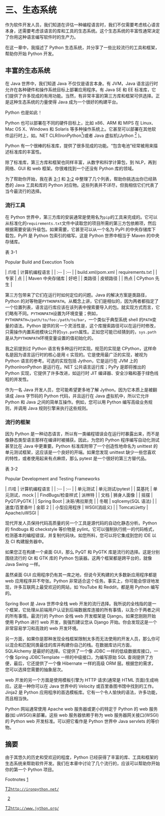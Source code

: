 # 三、生态系统

作为软件开发人员，我们知道在评估一种编程语言时，我们不仅需要考虑核心语言本身，还需要考虑该语言的库和工具的生态系统。这个生态系统的丰富性通常决定了你用这种语言编写软件时的生产力。

在这一章中，我描述了 Python 生态系统，并分享了一些比较流行的工具和框架，帮助你开始 Python 开发。

## 丰富的生态系统

在 Java 世界中，我们知道 Java 不仅仅是语言本身。有 JVM，Java 语言运行时允许在各种硬件和操作系统目标上部署应用程序。有 Java SE 和 EE 标准库，它们提供了许多现成的有用功能。当然，有非常丰富的第三方库和框架可供选择。正是这种生态系统的力量使得 Java 成为一个很好的构建平台。

Python 也是如此！

Python 也可以部署在不同的硬件目标上，比如 x86、ARM 和 MIPS 在 Linux、Mac OS X、Windows 和 Solaris 等多种操作系统上。它甚至可以部署在其他软件运行时上，如。NET CLR(IronPython[<sup>1</sup>](#Fn1))或者 Java 虚拟机(Jython [<sup>2</sup>](#Fn2) )。

Python 有一个很棒的标准库，提供了很多现成的功能。“包含电池”经常被用来描述标准库的丰富性。

除了标准库，第三方库和框架也同样丰富，从数字和科学计算包，到 NLP，再到网络、GUI 和 web 框架。你很难找到一个还没有 Python 库的领域。

为了帮助你开始，我在表 [3-1](#Tab1) 和 [3-2](#Tab2) 中整理了几个列表，帮助你挑选出你已经熟悉的 Java 工具和库的 Python 对应物。这些列表并不详尽，但我相信它们代表了当今最流行的选择。

### 流行工具

在 Python 世界中，第三方库的安装通常是使用名为`pip`的工具来完成的。它可以从标准化的`requirements.txt`文件中读取您的项目所需的第三方包依赖项，然后根据需要安装/升级包。如果需要，它甚至可以从一个名为 PyPI 的中央存储库下载包，PyPI 是 Python 包索引的缩写。这是 Python 世界中相当于 Maven 的中央存储库。

表 3-1

Popular Build and Execution Tools

<colgroup><col align="left"> <col align="left"></colgroup> 
| 爪哇 | 计算机编程语言 |
| :-- | :-- |
| build.xml/pom.xml | requirements.txt |
| 专家 | 点 |
| Maven 中央存储库 | 好吧 |
| 类路径 | 皮顿路径 |
| 热点 | CPython 先生 |

第三方包带来了它们在运行时如何定位的问题。Java 的解决方案是类路径，Python 的对等物是`PYTHONPATH`。从概念上讲，它们是相似的，因为两者都指定了一个位置列表，语言运行库应该在该列表中搜索要导入的包。就实现方式而言，它们略有不同。`PYTHONPATH`设置为环境变量；例如，`PYTHONPATH=/path/to/foo:/path/to/bar`，一个类似于典型系统 shell 的`PATH`变量的语法。Python 提供的另一个灵活性是，这个库搜索路径可以在运行时修改，只需操作内置系统模块公开的`sys.path`属性。正如您可能已经猜到的，`sys.path`是从为`PYTHONPATH`环境变量设置的值初始化的。

我之前提到过 Python 语言有多种运行时实现。规范的实现是 CPython，这样命名是因为语言运行时的核心是用 c 实现的。它是使用最广泛的实现，被视为 Python 语言的参考。可选的实现包括 Jython，它是运行在 JVM 上的 PythonIronPython 是运行在。NET 公共语言运行库；PyPy 是即将推出的 Python 实现，它提供了许多改进，如运行时 JIT 编译器、安全沙箱和基于绿色线程的并发性。

作为一名 Java 开发人员，您可能希望更多地了解 Jython。因为它本质上是被翻译成 Java 字节码的 Python 代码，并且运行在 Java 虚拟机中，所以它允许 Python 和 Java 之间的简单互操作。例如，您可以用 Python 编写高级业务规则，并调用 Java 规则引擎来执行这些规则。

### 流行的框架

因为 Python 是一种动态语言，所以有一类编程错误会在运行时暴露出来，而不是像静态类型语言那样在编译时被捕获。因此，为您的 Python 程序编写自动化测试甚至比在 Java 中更重要。Python 标准库附带了一个创造性地命名为 unittest 的单元测试框架，这应该是一个良好的开端。如果您发现 unittest 缺少一些您喜欢的特性，或者使用起来有点麻烦，那么 pytest 是一个很好的第三方替代品。

表 3-2

Popular Development and Testing Frameworks

<colgroup><col align="left"> <col align="left"></colgroup> 
| 爪哇 | 计算机编程语言 |
| :-- | :-- |
| 单元测试 | 单元测试/pytest |
| 莫基托 | 单元测试，mock |
| FindBugs/检查样式 | 派林特 |
| 文档 | 狮身人面像 |
| 摇摆 | PyQT/PyGTK |
| Spring Boot | 决哥/弗拉斯克 |
| 冬眠 | sqllcemy(SQL 语法) |
| 速度/百里香叶 | 金耶 2 |
| 小型应用程序 | WSGI(消歧义) |
| Tomcat/Jetty | Apache/uWSGI |

现代开发人员保持代码高质量的另一个工具是源代码的自动化静态分析。Python 的 findbugs 和 checkstyle 等价物是 pylint。它可以强制执行统一的代码格式，检测基本的编程错误，并复制代码块。如您所料，您可以将它集成到您的 IDE 以及 CI 构建服务器中。

如果您正在构建一个桌面 GUI，那么 PyQT 和 PyGTK 库是流行的选择。这是分别围绕流行的 Qt 和 GTK 库的 Python 包装器。这两个框架都是跨平台的，就像 Java Swing 一样。

虽然桌面 GUI 应用程序仍有其一席之地，但说今天构建的大多数新应用程序都是 web 应用程序并不夸张。Python 非常适合这个任务。事实上，你可能会惊讶地发现，许多互联网上最受欢迎的网站，如 YouTube 和 Reddit，都是用 Python 编写的。

Spring Boot 是 Java 世界中全栈 web 开发的流行选择。我所说的全栈指的是一个框架，它处理从前端用户认证到后端数据库连接的所有事情，以及介于两者之间的所有事情。最流行的 Python 全栈 web 开发框架是 Django。如果您刚刚开始使用 Python 进行 web 开发，我强烈建议您从 Django 开始。你会发现这是一个非常容易学习和高效的 web 开发环境。

另一方面，如果你是那种发现全栈框架限制太多而无法使用的开发人员，那么你可以混合和匹配同类最佳的库并构建你自己的栈。在数据库访问方面，SQLAlchemy 是最好的选择。它提供了一个像 JDBC 一样的低级数据库接口，一个像 Spring JDBCTemplate 一样的中级接口，为编写原始 SQL 查询提供了方便，最后，它还提供了一个像 Hibernate 一样的高级 ORM 层。根据您的需求，您可以选择您需要的抽象层次。

web 开发的另一个方面是使用模板引擎为 HTTP 请求(通常是 HTML 页面)生成响应。这是一种你可以在 Java 世界中的 Velocity 或百里香图书馆中找到的工作。Jinja2 是 Python 应用程序的首选模板库。它有一个令人愉快的语法，许多功能，而且相当快。

Python 网站通常使用 Apache web 服务器或更小的特定于 Python 的 web 服务器(如 uWSGI)来部署。这些 web 服务器依赖于称为 web 服务器网关接口(WSGI)的 Python web 开发标准。可以把它看作是 Python 世界中 Java servlets 的等价物。

## 摘要

由于其悠久的历史和受欢迎的程度，Python 已经获得了丰富的库、工具和框架的生态系统来帮助软件开发。我们在本章中讨论了几个流行的，应该可以帮助你开始你的第一个 Python 项目。

Footnotes [1](#Fn1_source)

[T2`http://ironpython.net/`](http://ironpython.net/)

  [2](#Fn2_source)

[T2`http://www.jython.org/`](http://www.jython.org/)